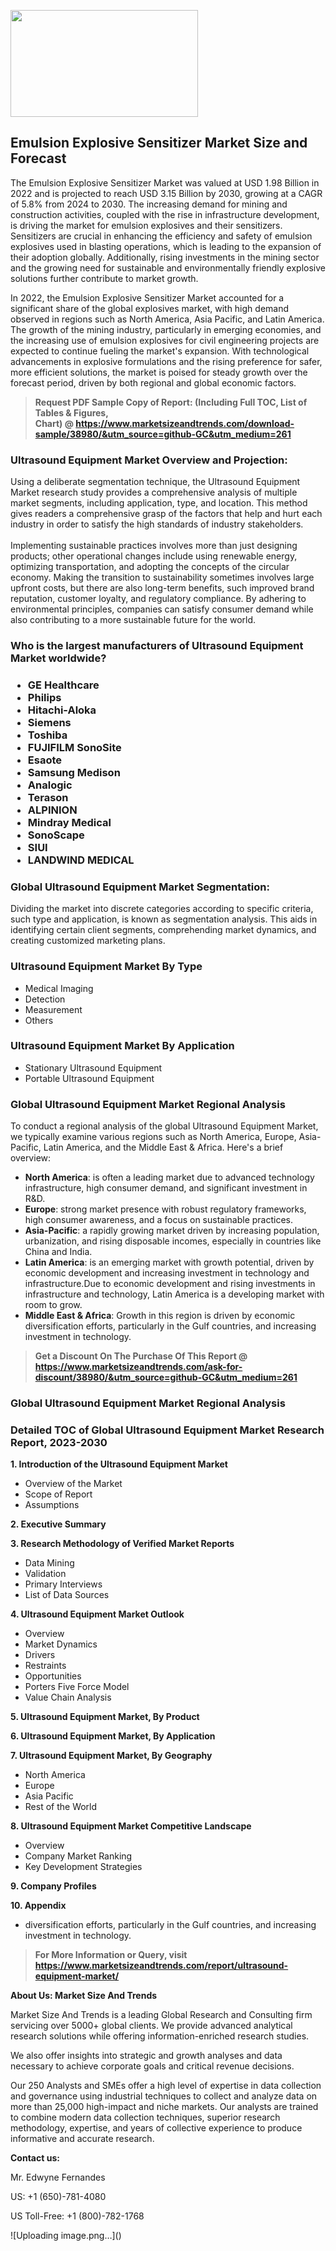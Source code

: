 <p><img class="alignnone size-medium wp-image-20088" src="https://ffe5etoiles.com/wp-content/uploads/2024/12/MST1-300x171.png" alt="" width="300" height="171" /></p><h2>Emulsion Explosive Sensitizer Market Size and Forecast</h2><p>The Emulsion Explosive Sensitizer Market was valued at USD 1.98 Billion in 2022 and is projected to reach USD 3.15 Billion by 2030, growing at a CAGR of 5.8% from 2024 to 2030. The increasing demand for mining and construction activities, coupled with the rise in infrastructure development, is driving the market for emulsion explosives and their sensitizers. Sensitizers are crucial in enhancing the efficiency and safety of emulsion explosives used in blasting operations, which is leading to the expansion of their adoption globally. Additionally, rising investments in the mining sector and the growing need for sustainable and environmentally friendly explosive solutions further contribute to market growth.</p><p>In 2022, the Emulsion Explosive Sensitizer Market accounted for a significant share of the global explosives market, with high demand observed in regions such as North America, Asia Pacific, and Latin America. The growth of the mining industry, particularly in emerging economies, and the increasing use of emulsion explosives for civil engineering projects are expected to continue fueling the market's expansion. With technological advancements in explosive formulations and the rising preference for safer, more efficient solutions, the market is poised for steady growth over the forecast period, driven by both regional and global economic factors.</p></p><blockquote id="" class=""><strong>Request PDF Sample Copy of Report: (Including Full TOC, List of Tables &amp; Figures, Chart)&nbsp;@&nbsp;<strong><a href="https://www.marketsizeandtrends.com/download-sample/38980/&utm_source=github-GC&utm_medium=261" target="_blank">https://www.marketsizeandtrends.com/download-sample/38980/&utm_source=github-GC&utm_medium=261</a></strong></strong></blockquote><h3 id="" class="">Ultrasound Equipment Market&nbsp;Overview and Projection:</h3><p id="" class="">Using a deliberate segmentation technique, the Ultrasound Equipment Market research study provides a comprehensive analysis of multiple market segments, including application, type, and location. This method gives readers a comprehensive grasp of the factors that help and hurt each industry in order to satisfy the high standards of industry stakeholders. <br /> <br />Implementing sustainable practices involves more than just designing products; other operational changes include using renewable energy, optimizing transportation, and adopting the concepts of the circular economy. Making the transition to sustainability sometimes involves large upfront costs, but there are also long-term benefits, such improved brand reputation, customer loyalty, and regulatory compliance. By adhering to environmental principles, companies can satisfy consumer demand while also contributing to a more sustainable future for the world.</p><h3 id="" class="">Who is the largest manufacturers of&nbsp;Ultrasound Equipment Market worldwide?</h3><h3 class=""><p><ul><li>GE Healthcare </li><li> Philips </li><li> Hitachi-Aloka </li><li> Siemens </li><li> Toshiba </li><li> FUJIFILM SonoSite </li><li> Esaote </li><li> Samsung Medison </li><li> Analogic </li><li> Terason </li><li> ALPINION </li><li> Mindray Medical </li><li> SonoScape </li><li> SIUI </li><li> LANDWIND MEDICAL</li></ul></p></h3><h3 id="" class="">Global&nbsp;Ultrasound Equipment Market Segmentation:</h3><p id="" class="">Dividing the market into discrete categories according to specific criteria, such type and application, is known as segmentation analysis. This aids in identifying certain client segments, comprehending market dynamics, and creating customized marketing plans.</p><h3 id="" class="">Ultrasound Equipment Market&nbsp;By Type</h3><p><p><ul><li>Medical Imaging </li><li> Detection </li><li> Measurement </li><li> Others</p></li></ul></p></p><h3 id="" class="">Ultrasound Equipment Market&nbsp;By Application</h3><p class=""><p><ul><li>Stationary Ultrasound Equipment </li><li> Portable Ultrasound Equipment</li></ul></p></p><h3 id="" class="">Global Ultrasound Equipment Market Regional Analysis</h3><p id="" class="">To conduct a regional analysis of the global Ultrasound Equipment Market, we typically examine various regions such as North America, Europe, Asia-Pacific, Latin America, and the Middle East &amp; Africa. Here's a brief overview:</p><ul><li><strong>North America</strong>: is often a leading market due to advanced technology infrastructure, high consumer demand, and significant investment in R&amp;D.</li><li><strong>Europe</strong>: strong market presence with robust regulatory frameworks, high consumer awareness, and a focus on sustainable practices.</li><li><strong>Asia-Pacific</strong>: a rapidly growing market driven by increasing population, urbanization, and rising disposable incomes, especially in countries like China and India.</li><li><strong>Latin America</strong>: is an emerging market with growth potential, driven by economic development and increasing investment in technology and infrastructure.Due to economic development and rising investments in infrastructure and technology, Latin America is a developing market with room to grow.</li><li><strong>Middle East &amp; Africa</strong>: Growth in this region is driven by economic diversification efforts, particularly in the Gulf countries, and increasing investment in technology.</li></ul><blockquote id="" class=""><strong>Get a Discount On The Purchase Of This Report @ <strong><a href="https://www.marketsizeandtrends.com/ask-for-discount/38980/&utm_source=github-GC&utm_medium=261" target="_blank">https://www.marketsizeandtrends.com/ask-for-discount/38980/&utm_source=github-GC&utm_medium=261</a></strong></strong></blockquote><h3 id="" class="">Global Ultrasound Equipment Market Regional Analysis</h3><h3 id="" class="">Detailed TOC of Global Ultrasound Equipment Market Research Report, 2023-2030</h3><p id="" class=""><strong>1. Introduction of the Ultrasound Equipment Market</strong></p><ul><li>Overview of the Market</li><li>Scope of Report</li><li>Assumptions</li></ul><p id="" class=""><strong>2. Executive Summary</strong></p><p id="" class=""><strong>3. Research Methodology of Verified Market Reports</strong></p><ul><li>Data Mining</li><li>Validation</li><li>Primary Interviews</li><li>List of Data Sources</li></ul><p id="" class=""><strong>4. Ultrasound Equipment Market Outlook</strong></p><ul><li>Overview</li><li>Market Dynamics</li><li>Drivers</li><li>Restraints</li><li>Opportunities</li><li>Porters Five Force Model</li><li>Value Chain Analysis</li></ul><p id="" class=""><strong>5. Ultrasound Equipment Market, By Product</strong></p><p id="" class=""><strong>6. Ultrasound Equipment Market, By Application</strong></p><p id="" class=""><strong>7. Ultrasound Equipment Market, By Geography</strong></p><ul><li>North America</li><li>Europe</li><li>Asia Pacific</li><li>Rest of the World</li></ul><p id="" class=""><strong>8. Ultrasound Equipment Market Competitive Landscape</strong></p><ul><li>Overview</li><li>Company Market Ranking</li><li>Key Development Strategies</li></ul><p id="" class=""><strong>9. Company Profiles</strong></p><p id="" class=""><strong>10. Appendix</strong></p><ul><li>diversification efforts, particularly in the Gulf countries, and increasing investment in technology.</li></ul><blockquote id="" class=""><strong>For More Information or Query, visit <strong><strong><a href="https://www.marketsizeandtrends.com/report/ultrasound-equipment-market/" target="_blank">https://www.marketsizeandtrends.com/report/ultrasound-equipment-market/</a></strong></strong></strong></blockquote><p id="" class=""><strong>About Us: Market Size And Trends</strong></p><p id="" class="">Market Size And Trends is a leading Global Research and Consulting firm servicing over 5000+ global clients. We provide advanced analytical research solutions while offering information-enriched research studies.</p><p id="" class="">We also offer insights into strategic and growth analyses and data necessary to achieve corporate goals and critical revenue decisions.</p><p id="" class="">Our 250 Analysts and SMEs offer a high level of expertise in data collection and governance using industrial techniques to collect and analyze data on more than 25,000 high-impact and niche markets. Our analysts are trained to combine modern data collection techniques, superior research methodology, expertise, and years of collective experience to produce informative and accurate research.</p><p id="" class=""><strong>Contact us:</strong></p><p id="" class="">Mr. Edwyne Fernandes</p><p id="" class="">US: +1 (650)-781-4080</p><p id="" class="">US Toll-Free: +1 (800)-782-1768</p>
![Uploading image.png…]()

